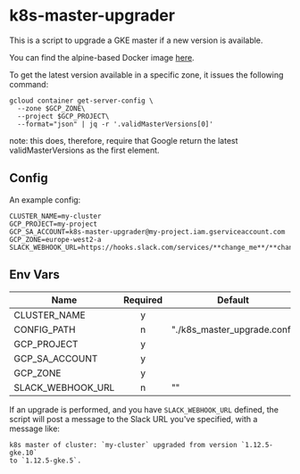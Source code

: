 # k8s-master-upgrader

This is a script to upgrade a GKE master if a new version is available.

You can find the alpine-based Docker image 
[here](https://hub.docker.com/r/eversc/k8s-master-upgrader).

To get the latest version available in a specific zone, it issues the following
command:

```
gcloud container get-server-config \
  --zone $GCP_ZONE\
  --project $GCP_PROJECT\
  --format="json" | jq -r '.validMasterVersions[0]'
```

note: this does, therefore, require that Google return the latest
validMasterVersions as the first element.

## Config

An example config:

```
CLUSTER_NAME=my-cluster
GCP_PROJECT=my-project
GCP_SA_ACCOUNT=k8s-master-upgrader@my-project.iam.gserviceaccount.com
GCP_ZONE=europe-west2-a
SLACK_WEBHOOK_URL=https://hooks.slack.com/services/**change_me**/**change_me**/**change_me**
```

## Env Vars

| Name        | Required           | Default  |
| ------------- |:------------:| -----|
| CLUSTER_NAME     | y |  |
| CONFIG_PATH     | n |  "./k8s_master_upgrade.conf" |
| GCP_PROJECT     | y |  |
| GCP_SA_ACCOUNT     | y |  |
| GCP_ZONE     | y |  |
| SLACK_WEBHOOK_URL | n | "" |

If an upgrade is performed, and you have `SLACK_WEBHOOK_URL` defined, the script
will post a message to the Slack URL you've specified, with a message like:

```
k8s master of cluster: `my-cluster` upgraded from version `1.12.5-gke.10`
to `1.12.5-gke.5`.
```

